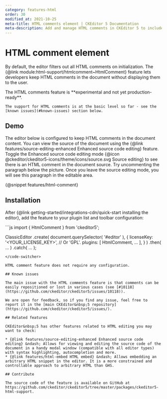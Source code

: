 ```yaml
---
category: features-html
order: 30
modified_at: 2021-10-25
meta-title: HTML comments element | CKEditor 5 Documentation
meta-description: Add and manage HTML comments in CKEditor 5 to include non-visible notes or instructions within your content for developers or editors.
---
```


# HTML comment element

By default, the editor filters out all HTML comments on initialization. The {@link module:html-support/htmlcomment~HtmlComment} feature lets developers keep HTML comments in the document without displaying them to the user.

<info-box warning>
	The HTML comments feature is **experimental and not yet production-ready**.

	The support for HTML comments is at the basic level so far - see the [known issues](#known-issues) section below.
</info-box>

## Demo

The editor below is configured to keep HTML comments in the document content. You can view the source of the document using the {@link features/source-editing-enhanced Enhanced source code editing} feature. Toggle the Enhanced source code editing mode {@icon @ckeditor/ckeditor5-icons/theme/icons/source.svg Source editing} to see there is an HTML comment in the document source. Try uncommenting the paragraph below the picture. Once you leave the source editing mode, you will see this paragraph in the editable area.

{@snippet features/html-comment}

## Installation

After {@link getting-started/integrations-cdn/quick-start installing the editor}, add the feature to your plugin list and toolbar configuration:

<code-switcher>
```js
import { HtmlComment } from 'ckeditor5';

ClassicEditor
	.create( document.querySelector( '#editor' ), {
		licenseKey: '<YOUR_LICENSE_KEY>', // Or 'GPL'.
		plugins: [ HtmlComment, ... ],
	} )
	.then( ... )
	.catch( ... );
```
</code-switcher>

HTML comment feature does not require any configuration.

## Known issues

The main issue with the HTML comments feature is that comments can be easily repositioned or lost in various cases (see [#10118](https://github.com/ckeditor/ckeditor5/issues/10118)).

We are open for feedback, so if you find any issue, feel free to report it in the [main CKEditor&nbsp;5 repository](https://github.com/ckeditor/ckeditor5/issues/).

## Related features

CKEditor&nbsp;5 has other features related to HTML editing you may want to check:

* {@link features/source-editing-enhanced Enhanced source code editing} &ndash; Allows for viewing and editing the source code of the document in a handy modal window (compatible with all editor types) with syntax highlighting, autocompletion and more.
* {@link features/html-embed HTML embed} &ndash; Allows embedding an arbitrary HTML snippet in the editor. It is a more constrained and controllable approach to arbitrary HTML than GHS.

## Contribute

The source code of the feature is available on GitHub at https://github.com/ckeditor/ckeditor5/tree/master/packages/ckeditor5-html-support.